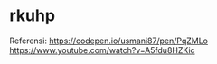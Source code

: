# rkuhp

Referensi:
https://codepen.io/usmani87/pen/PqZMLo
https://www.youtube.com/watch?v=A5fdu8HZKic
